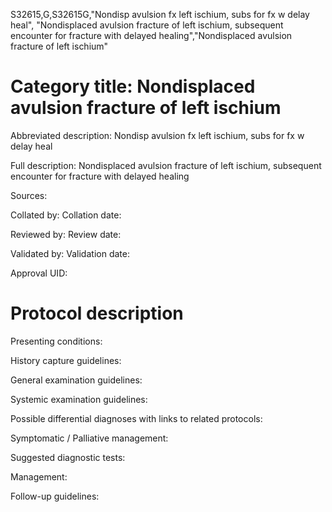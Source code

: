 S32615,G,S32615G,"Nondisp avulsion fx left ischium, subs for fx w delay heal", "Nondisplaced avulsion fracture of left ischium, subsequent encounter for fracture with delayed healing","Nondisplaced avulsion fracture of left ischium"
# Category title: Nondisplaced avulsion fracture of left ischium

Abbreviated description: Nondisp avulsion fx left ischium, subs for fx w delay heal

Full description: Nondisplaced avulsion fracture of left ischium, subsequent encounter for fracture with delayed healing

Sources:

Collated by:
Collation date:

Reviewed by:
Review date:

Validated by:
Validation date:

Approval UID:

# Protocol description

Presenting conditions:

History capture guidelines:

General examination guidelines:

Systemic examination guidelines:

Possible differential diagnoses with links to related protocols:

Symptomatic / Palliative management:

Suggested diagnostic tests:

Management:

Follow-up guidelines:
